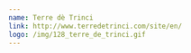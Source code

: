 ```yaml
---
name: Terre dè Trinci
link: http://www.terredetrinci.com/site/en/
logo: /img/128_terre_de_trinci.gif
---
```

